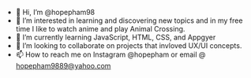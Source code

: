 - 👋 Hi, I’m @hopepham98
- 👀 I’m interested in learning and discovering new topics and in my free time I like to watch anime and play Animal Crossing.
- 🌱 I’m currently learning JavaScript, HTML, CSS, and Appgyer
- 💞️ I’m looking to collaborate on projects that invloved UX/UI concepts.
- 📫 How to reach me on Instagram @hopepham or email @ hopepham9889@yahoo.com

<!---
hopepham98/hopepham98 is a ✨ special ✨ repository because its `README.md` (this file) appears on your GitHub profile.
You can click the Preview link to take a look at your changes.
--->
